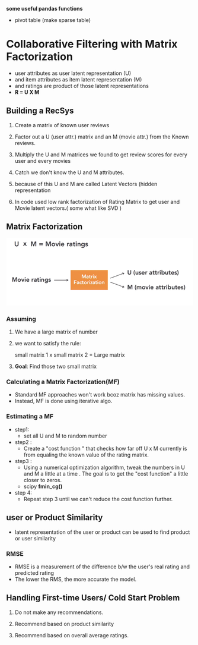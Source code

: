 **some useful pandas functions**

- pivot table (make sparse table)

# Collaborative Filtering with Matrix Factorization

- user attributes as user latent  representation (U)
- and item attributes as item latent representation (M)
- and ratings are product of those latent representations
- **R = U X M**

## Building a RecSys

1. Create a matrix of known user reviews

2. Factor out a U (user attr.) matrix and an M (movie attr.) from the Known reviews.

3.  Multiply the U and M matrices we found to get review scores for every user and every movies

4. Catch we don't know the U and M attributes.

5.  because of this U and M are called Latent Vectors (hidden representation

6.  In code used low rank factorization of Rating  Matrix to get user and Movie latent vectors.( some what like SVD )

   

## Matrix Factorization

![](1.PNG)

### Assuming

1. We have a large matrix of number

2.  we want to  satisfy the rule:

    small matrix 1 x small matrix 2 = Large matrix

3. **Goal**: Find those two small matrix 

### Calculating a Matrix Factorization(MF)

- Standard MF approaches won't work bcoz matrix has missing values.
-  Instead, MF is done using iterative algo.



### Estimating a MF

- step1:
  - set all U and M to  random number
- step2 :
  - Create a "cost function "  that checks how far off U x M  currently is from equaling the known value of the rating matrix.
- step3 :
  - Using a numerical optimization algorithm, tweak the numbers in U and M a little at a time . The goal is to get the "cost function" a little closer to zeros.
  - scipy **fmin_cg()**
- step 4:
  - Repeat step 3 until we can't reduce the cost function further.



## user or  Product Similarity

- latent representation of the user or product can be used to find product or user similarity 

### RMSE

- RMSE is a measurement of the  difference b/w the user's real rating and predicted rating
- The lower the RMS, the more accurate the model.

## Handling  First-time Users/ Cold Start Problem

1. Do not make any recommendations.

2. Recommend based on product similarity

3. Recommend based on overall average ratings.

   

